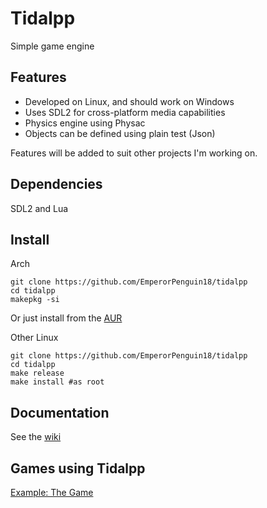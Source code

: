 # Tidalpp
Simple game engine

## Features
- Developed on Linux, and should work on Windows
- Uses SDL2 for cross-platform media capabilities
- Physics engine using Physac
- Objects can be defined using plain test (Json)

Features will be added to suit other projects I'm working on.

## Dependencies

SDL2 and Lua

## Install
Arch
```
git clone https://github.com/EmperorPenguin18/tidalpp
cd tidalpp
makepkg -si
```
Or just install from the [AUR](https://aur.archlinux.org/packages/tidalpp)

Other Linux
```
git clone https://github.com/EmperorPenguin18/tidalpp
cd tidalpp
make release
make install #as root
```
## Documentation
See the [wiki](https://github.com/EmperorPenguin18/tidalpp/wiki/)
## Games using Tidalpp
[Example: The Game](https://github.com/EmperorPenguin18/tidalpp/tree/main/example)
